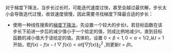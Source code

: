 对于梯度下降法，当步长过长时，可能迭代速度过快，甚至会越过最优解，步长太小会导致迭代过慢，收敛速度很慢，因此需要寻找梯度下降最合适的步长：
  - 使用一种线性搜索的[梯度下降法](https://www.cnblogs.com/fstang/p/4192735.html)，先设置一个较大的步长t，若目标函数在该步长下前进一步后的减少值小于一个给定的值，则成比例地减少t，直到目标函数的减小值大于该给定的值。具体的，设置 $0<\beta<1,0<\alpha<1/2$,从$t=1$开始，若$f(x)-f(x-t\bigtriangledown f(x))< \alpha t\left \| \bigtriangledown f(x) \right \|_{2}^{2}$ ,则更新$t=\beta t$。
